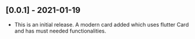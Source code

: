 ## [0.0.1] - 2021-01-19
 
* This is an initial release. A modern card added which uses flutter Card and has must needed functionalities.